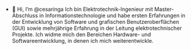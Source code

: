 - 👋 Hi, I’m @cesaringa
    Ich bin Elektrotechnik-Ingenieur mit Master-Abschluss in Informationstechnologie und
    habe ersten Erfahrungen in der Entwicklung von Software und grafischen
    Benutzeroberflächen (GUI) sowie mehrjährige Erfahrung in der Leitung
    elektrotechnischer Projekte. Ich widme mich den Bereichen Hardware- und
    Softwareentwicklung, in denen ich mich weiterentwickle.

<!---
cesaringa/cesaringa is a ✨ special ✨ repository because its `README.md` (this file) appears on your GitHub profile.
You can click the Preview link to take a look at your changes.
--->
